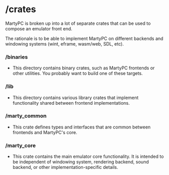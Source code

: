 
# /crates

MartyPC is broken up into a lot of separate crates that can be used to compose an emulator front end.

The rationale is to be able to implement MartyPC on different backends and windowing systems (wint, eframe, wasm/web, SDL, etc).

### /binaries
 - This directory contains binary crates, such as MartyPC frontends or other utilities. You probably want to build one of these targets.

### /lib
 - This directory contains various library crates that implement functionality shared between frontend implementations.

### /marty_common
 - This crate defines types and interfaces that are common between frontends and MartyPC's core.

### /marty_core
 - This crate contains the main emulator core functionality. It is intended to be independent of windowing system, 
   rendering backend, sound backend, or other implementation-specific details.

